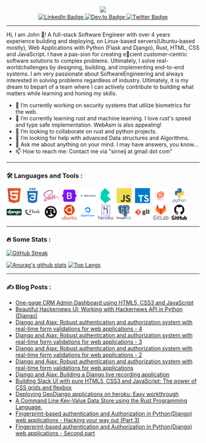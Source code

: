  <div id="header" align="center">
  <img src="https://media.giphy.com/media/M9gbBd9nbDrOTu1Mqx/giphy.gif" width="100"/>
 <div id="badges">
  <a href="https://www.linkedin.com/in/idogun-john-nelson/">
    <img src="https://img.shields.io/badge/LinkedIn-blue?style=for-the-badge&logo=linkedin&logoColor=white" alt="LinkedIn Badge"/>
  </a>
  <a href="https://dev.to/sirneij/">
    <img src="https://img.shields.io/badge/Dev.to-black?style=for-the-badge&logo=dev.to&logoColor=white" alt="Dev.to Badge"/>
  </a>
  <a href="https://twitter.com/sirneij">
    <img src="https://img.shields.io/badge/Twitter-blue?style=for-the-badge&logo=twitter&logoColor=white" alt="Twitter Badge"/>
  </a>
</div>
 <!--<img src="https://komarev.com/ghpvc/?username=sirneij&style=flat-square&color=blue" alt=""/>-->
</div>

--- 
 Hi, I am John 👋! A full-stack Software Engineer with over 4 years experience building and deploying, on Linux-based servers(Ubuntu-based mostly), Web Applications with Python (Flask and Django), Rust, HTML, CSS and JavaScript. I have a pas-sion for creating ecient customer-centric software solutions to complex problems. Ultimately, I solve real-worldchallenges by designing, building, and implementing end-to-end systems. I am very passionate about SoftwareEngineering and always interested in solving problems regardless of industry. Ultimately, it is my dream to bepart of a team where I can actively contribute to building what matters while learning and honing my skills.
- 🔭 I’m currently working on security systems that utilize biometrics for the web.
- 🌱 I’m currently learning rust and machine learning. I love rust's speed and type safe implementation. WebAsm is also appealing!
- 👯 I’m looking to collaborate on rust and python projects.
- 🤔 I’m looking for help with advanced Data structures and Algorithms.
- 💬 Ask me about anything on your mind. I may have answers, you know...
- 📫 How to reach me: Contact me via "sirneij at gmail dot com"

<!--
**Sirneij/Sirneij** is a ✨ _special_ ✨ repository because its `README.md` (this file) appears on your GitHub profile.

Here are some ideas to get you started:

- 🔭 I’m currently working on ...
- 🌱 I’m currently learning ...
- 👯 I’m looking to collaborate on ...
- 🤔 I’m looking for help with ...
- 💬 Ask me about ...
- 📫 How to reach me: ...
- 😄 Pronouns: ...
- ⚡ Fun fact: ...
-->
---
### :hammer_and_wrench: Languages and Tools :
<div>
 <img src="https://github.com/devicons/devicon/blob/master/icons/html5/html5-original.svg" title="HTML5" alt="HTML" width="40" height="40"/>&nbsp;
 <img src="https://github.com/devicons/devicon/blob/master/icons/css3/css3-plain-wordmark.svg"  title="CSS3" alt="CSS" width="40" height="40"/>&nbsp;
 <img src="https://github.com/devicons/devicon/blob/master/icons/sass/sass-original.svg"  title="Sass" alt="Sass" width="40" height="40"/>&nbsp;
 <img src="https://github.com/devicons/devicon/blob/master/icons/bootstrap/bootstrap-original.svg"  title="Bootstrap" alt="Bootstrap" width="40" height="40"/>&nbsp;
 <img src="https://github.com/devicons/devicon/blob/master/icons/tailwindcss/tailwindcss-original-wordmark.svg"  title="Tailwindcss" alt="Tailwindcss" width="40" height="40"/>&nbsp;
 <img src="https://github.com/devicons/devicon/blob/master/icons/bulma/bulma-plain.svg"  title="Bulma" alt="Bulma" width="40" height="40"/>&nbsp;
 <img src="https://github.com/devicons/devicon/blob/master/icons/javascript/javascript-original.svg" title="JavaScript" alt="JavaScript" width="40" height="40"/>&nbsp;
 <img src="https://github.com/devicons/devicon/blob/master/icons/typescript/typescript-original.svg" title="TypeScript" alt="TypeScript" width="40" height="40"/>&nbsp;
 <img src="https://github.com/devicons/devicon/blob/master/icons/svelte/svelte-original-wordmark.svg" title="Svelte" alt="Svelte" width="40" height="40"/>&nbsp;
 <img src="https://github.com/devicons/devicon/blob/master/icons/python/python-original-wordmark.svg" title="Python" alt="Python" width="40" height="40"/>&nbsp;
  <img src="https://github.com/devicons/devicon/blob/master/icons/django/django-original.svg" title="Django" alt="Django" width="40" height="40"/>&nbsp;
  <img src="https://github.com/devicons/devicon/blob/master/icons/flask/flask-original-wordmark.svg" title="Flask" alt="Flask" width="40" height="40"/>&nbsp;
  <img src="https://github.com/devicons/devicon/blob/master/icons/rust/rust-plain.svg" title="Rust" alt="Rust" width="40" height="40"/>&nbsp;
  <img src="https://github.com/devicons/devicon/blob/master/icons/ubuntu/ubuntu-plain-wordmark.svg" title="Ubuntu" alt="Ubuntu" width="40" height="40"/>&nbsp;
 <img src="https://github.com/devicons/devicon/blob/master/icons/digitalocean/digitalocean-original-wordmark.svg" title="DigitalOcean" alt="DigitalOcean" width="40" height="40"/>&nbsp;
 <img src="https://github.com/devicons/devicon/blob/master/icons/heroku/heroku-original-wordmark.svg" title="Heroku" alt="Heroku" width="40" height="40"/>&nbsp;
  <img src="https://github.com/devicons/devicon/blob/master/icons/postgresql/postgresql-original-wordmark.svg" title="PostgreSQL"  alt="PostgreSQL" width="40" height="40"/>&nbsp;
 <img src="https://github.com/devicons/devicon/blob/master/icons/git/git-original-wordmark.svg" title="Git" alt="Git" width="40" height="40"/>&nbsp;
 <img src="https://github.com/devicons/devicon/blob/master/icons/gitlab/gitlab-original-wordmark.svg" title="Gitlab" alt="Gitlab" width="40" height="40"/>&nbsp;
 <img src="https://github.com/devicons/devicon/blob/master/icons/github/github-original-wordmark.svg" title="Github" alt="Github" width="40" height="40"/>
</div>

---
### :fire: Some Stats :
[![GitHub Streak](http://github-readme-streak-stats.herokuapp.com?user=sirneij&theme=dark&background=000000)](https://git.io/streak-stats)


[![Anurag's github stats](https://github-readme-stats.vercel.app/api?username=Sirneij&show_icons=true&theme=radical)](https://github.com/anuraghazra/github-readme-stats)
[![Top Langs](https://github-readme-stats.vercel.app/api/top-langs/?username=sirneij&layout=compact&theme=vision-friendly-dark)](https://github.com/anuraghazra/github-readme-stats)

---
### :writing_hand: Blog Posts :
<!-- BLOG-POST-LIST:START -->
- [One-page CRM Admin Dashboard using HTML5, CSS3 and JavaScript](https://dev.to/sirneij/one-page-admin-dashboard-using-html5-css3-and-javascript-13fk)
- [Beautiful Hackernews UI: Working with Hackernews API in Python &lpar;Django&rpar;](https://dev.to/sirneij/beautiful-hackernews-ui-working-with-hackernews-api-in-python-django-55ck)
- [Django and Ajax: Robust authentication and authorization system with real-time form validations for web applications - 4](https://dev.to/sirneij/django-and-ajax-robust-authentication-and-authorization-system-with-real-time-form-validations-for-web-applications-4-2a2i)
- [Django and Ajax: Robust authentication and authorization system with real-time form validations for web applications - 3](https://dev.to/sirneij/django-and-ajax-robust-authentication-and-authorization-system-with-real-time-form-validations-for-web-applications-3-37kb)
- [Django and Ajax: Robust authentication and authorization system with real-time form validations for web applications - 2](https://dev.to/sirneij/django-and-ajax-robust-authentication-and-authorization-system-with-real-time-form-validations-for-web-applications-2-8df)
- [Django and Ajax: Robust authentication and authorization system with real-time form validations for web applications](https://dev.to/sirneij/django-and-ajax-robust-authentication-and-authorization-system-with-real-time-form-validations-for-web-applications-3np2)
- [Django and Ajax: Building a Django live recording application](https://dev.to/sirneij/django-and-ajax-building-a-recording-application-4j0a)
- [Building Slack UI with pure HTML5, CSS3 and JavaScript: The power of CSS grids and flexbox](https://dev.to/sirneij/building-slack-ui-with-pure-html5-css3-and-javascript-the-power-of-css-grids-and-flexbox-4ban)
- [Deploying GeoDjango applications on heroku: Easy workthrough](https://dev.to/sirneij/deploying-geodjango-applications-on-heroku-easy-workthrough-3l3k)
- [A Command Line Key-Value Data Store using the Rust Programming Language.](https://dev.to/sirneij/a-command-line-key-value-data-store-using-the-rust-programming-language-33b6)
- [Fingerprint-based authentication and Authorization in Python&lpar;Django&rpar; web applications - Hacking your way out &lpar;Part 3&rpar;](https://dev.to/sirneij/fingerprint-based-authentication-and-authorization-in-python-django-web-applications-hacking-your-way-out-part-3-2f3e)
- [Fingerprint-based authentication and Authorization in Python&lpar;Django&rpar; web applications - Second part](https://dev.to/sirneij/fingerprint-based-authentication-and-authorization-in-python-django-web-applications-second-part-57n)
<!-- BLOG-POST-LIST:END -->
